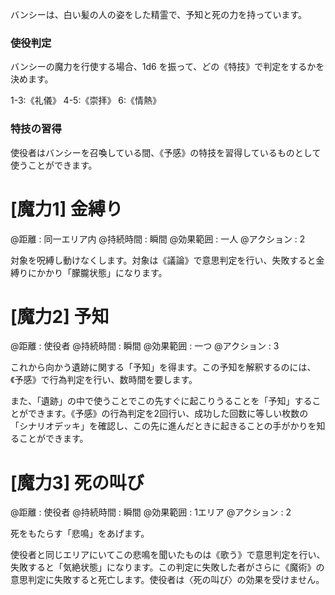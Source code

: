 バンシーは、白い髪の人の姿をした精霊で、予知と死の力を持っています。

### 使役判定

バンシーの魔力を行使する場合、1d6 を振って、どの《特技》で判定をするかを決めます。

1-3:《礼儀》	4-5:《崇拝》	6:《情熱》

### 特技の習得

使役者はバンシーを召喚している間、《予感》の特技を習得しているものとして使うことができます。


# [魔力1] 金縛り

@距離 : 同一エリア内	@持続時間 : 瞬間	@効果範囲 : 一人	@アクション : 2

対象を呪縛し動けなくします。対象は《議論》で意思判定を行い、失敗すると金縛りにかかり「朦朧状態」になります。

# [魔力2] 予知

@距離 : 使役者	@持続時間 : 瞬間	@効果範囲 : 一つ	@アクション : 3

これから向かう遺跡に関する「予知」を得ます。この予知を解釈するのには、《予感》で行為判定を行い、数時間を要します。

また、「遺跡」の中で使うことでこの先すぐに起こりうることを「予知」することができます。《予感》の行為判定を2回行い、成功した回数に等しい枚数の「シナリオデッキ」を確認し、この先に進んだときに起きることの手がかりを知ることができます。

# [魔力3] 死の叫び

@距離 : 使役者	@持続時間 : 瞬間	@効果範囲 : 1エリア	@アクション : 2

死をもたらす「悲鳴」をあげます。

使役者と同じエリアにいてこの悲鳴を聞いたものは《歌う》で意思判定を行い、失敗すると「気絶状態」になります。この判定に失敗した者がさらに《魔術》の意思判定に失敗すると死亡します。使役者は〈死の叫び〉の効果を受けません。
